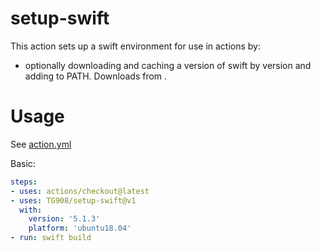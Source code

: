 # setup-swift

This action sets up a swift environment for use in actions by:

- optionally downloading and caching a version of swift by version and adding to PATH. Downloads from [](https://swift.org).

# Usage

See [action.yml](action.yml)

Basic:
```yaml
steps:
- uses: actions/checkout@latest
- uses: TG908/setup-swift@v1
  with:
    version: '5.1.3'
    platform: 'ubuntu18.04'
- run: swift build
```